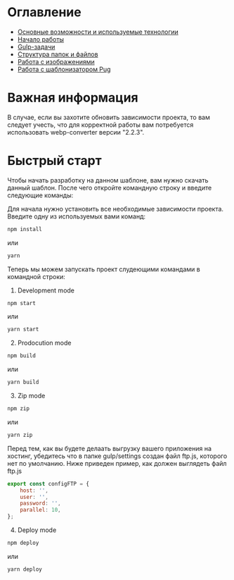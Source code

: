 # Оглавление

-  [Основные возможности и используемые технологии](doc/01_technologies.md)
-  [Начало работы](doc/02_installation.md)
-  [Gulp-задачи](doc/03_tasks.md)
-  [Структура папок и файлов](doc/04_structure.md)
-  [Работа с изображениями](doc/05_images.md)
-  [Работа с шаблонизатором Pug](doc/06_pug.md)

# Важная информация

В случае, если вы захотите обновить зависимости проекта, то вам следует учесть, что для корректной работы вам потребуется использовать webp-converter версии "2.2.3".

# Быстрый старт

Чтобы начать разработку на данном шаблоне, вам нужно скачать данный шаблон. После чего откройте командную строку и введите следующие команды:

Для начала нужно установить все необходимые зависимости проекта. Введите одну из используемых вами команд:

```sh
npm install
```

или

```sh
yarn
```

Теперь мы можем запускать проект слудеющими командами в командной строки:

1. Development mode

```sh
npm start
```

или

```sh
yarn start
```

2. Prodocution mode

```sh
npm build
```

или

```sh
yarn build
```

3. Zip mode

```sh
npm zip
```

или

```sh
yarn zip
```

Перед тем, как вы будете делаать выгрузку вашего приложения на хостинг, убедитесь что в папке gulp/settings создан файл ftp.js, которого нет по умолчанию. Ниже приведен пример, как должен выглядеть файл ftp.js

```javascript
export const configFTP = {
	host: '',
	user: '',
	password: '',
	parallel: 10,
};
```

4. Deploy mode

```sh
npm deploy
```

или

```sh
yarn deploy
```
